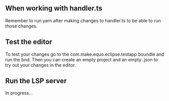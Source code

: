 ## When working with handler.ts

Remember to run yarn after making changes to handler.ts to be able to run those changes.

## Test the editor

To test your changes go to the com.make.equo.eclipse.testapp boundle and run the bnd.
Then you can create an empty project and an empty .json to try out your changes in the editor.

## Run the LSP server

In progress...